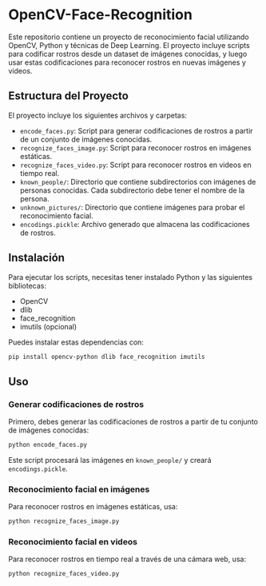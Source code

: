 # OpenCV-Face-Recognition

Este repositorio contiene un proyecto de reconocimiento facial utilizando OpenCV, Python y técnicas de Deep Learning. El proyecto incluye scripts para codificar rostros desde un dataset de imágenes conocidas, y luego usar estas codificaciones para reconocer rostros en nuevas imágenes y videos.

## Estructura del Proyecto

El proyecto incluye los siguientes archivos y carpetas:

- `encode_faces.py`: Script para generar codificaciones de rostros a partir de un conjunto de imágenes conocidas.
- `recognize_faces_image.py`: Script para reconocer rostros en imágenes estáticas.
- `recognize_faces_video.py`: Script para reconocer rostros en videos en tiempo real.
- `known_people/`: Directorio que contiene subdirectorios con imágenes de personas conocidas. Cada subdirectorio debe tener el nombre de la persona.
- `unknown_pictures/`: Directorio que contiene imágenes para probar el reconocimiento facial.
- `encodings.pickle`: Archivo generado que almacena las codificaciones de rostros.

## Instalación

Para ejecutar los scripts, necesitas tener instalado Python y las siguientes bibliotecas:

- OpenCV
- dlib
- face_recognition
- imutils (opcional)

Puedes instalar estas dependencias con:

```bash
pip install opencv-python dlib face_recognition imutils
```

## Uso

### Generar codificaciones de rostros

Primero, debes generar las codificaciones de rostros a partir de tu conjunto de imágenes conocidas:

```bash
python encode_faces.py
```

Este script procesará las imágenes en `known_people/` y creará `encodings.pickle`.

### Reconocimiento facial en imágenes

Para reconocer rostros en imágenes estáticas, usa:

```bash
python recognize_faces_image.py
```

### Reconocimiento facial en videos

Para reconocer rostros en tiempo real a través de una cámara web, usa:

```bash
python recognize_faces_video.py
```
